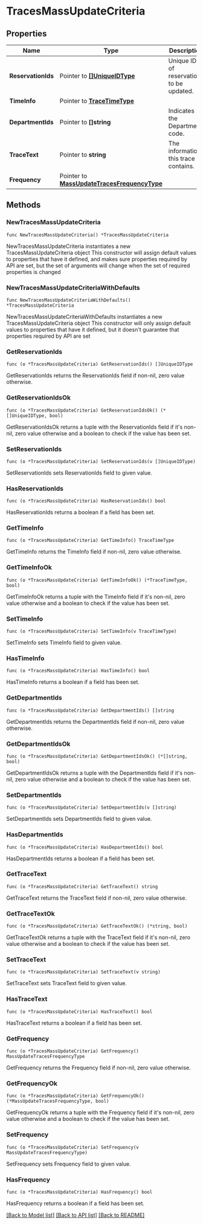 # TracesMassUpdateCriteria

## Properties

Name | Type | Description | Notes
------------ | ------------- | ------------- | -------------
**ReservationIds** | Pointer to [**[]UniqueIDType**](UniqueIDType.md) | Unique ID of reservations to be updated. | [optional] 
**TimeInfo** | Pointer to [**TraceTimeType**](TraceTimeType.md) |  | [optional] 
**DepartmentIds** | Pointer to **[]string** | Indicates the Department code. | [optional] 
**TraceText** | Pointer to **string** | The information this trace contains. | [optional] 
**Frequency** | Pointer to [**MassUpdateTracesFrequencyType**](MassUpdateTracesFrequencyType.md) |  | [optional] 

## Methods

### NewTracesMassUpdateCriteria

`func NewTracesMassUpdateCriteria() *TracesMassUpdateCriteria`

NewTracesMassUpdateCriteria instantiates a new TracesMassUpdateCriteria object
This constructor will assign default values to properties that have it defined,
and makes sure properties required by API are set, but the set of arguments
will change when the set of required properties is changed

### NewTracesMassUpdateCriteriaWithDefaults

`func NewTracesMassUpdateCriteriaWithDefaults() *TracesMassUpdateCriteria`

NewTracesMassUpdateCriteriaWithDefaults instantiates a new TracesMassUpdateCriteria object
This constructor will only assign default values to properties that have it defined,
but it doesn't guarantee that properties required by API are set

### GetReservationIds

`func (o *TracesMassUpdateCriteria) GetReservationIds() []UniqueIDType`

GetReservationIds returns the ReservationIds field if non-nil, zero value otherwise.

### GetReservationIdsOk

`func (o *TracesMassUpdateCriteria) GetReservationIdsOk() (*[]UniqueIDType, bool)`

GetReservationIdsOk returns a tuple with the ReservationIds field if it's non-nil, zero value otherwise
and a boolean to check if the value has been set.

### SetReservationIds

`func (o *TracesMassUpdateCriteria) SetReservationIds(v []UniqueIDType)`

SetReservationIds sets ReservationIds field to given value.

### HasReservationIds

`func (o *TracesMassUpdateCriteria) HasReservationIds() bool`

HasReservationIds returns a boolean if a field has been set.

### GetTimeInfo

`func (o *TracesMassUpdateCriteria) GetTimeInfo() TraceTimeType`

GetTimeInfo returns the TimeInfo field if non-nil, zero value otherwise.

### GetTimeInfoOk

`func (o *TracesMassUpdateCriteria) GetTimeInfoOk() (*TraceTimeType, bool)`

GetTimeInfoOk returns a tuple with the TimeInfo field if it's non-nil, zero value otherwise
and a boolean to check if the value has been set.

### SetTimeInfo

`func (o *TracesMassUpdateCriteria) SetTimeInfo(v TraceTimeType)`

SetTimeInfo sets TimeInfo field to given value.

### HasTimeInfo

`func (o *TracesMassUpdateCriteria) HasTimeInfo() bool`

HasTimeInfo returns a boolean if a field has been set.

### GetDepartmentIds

`func (o *TracesMassUpdateCriteria) GetDepartmentIds() []string`

GetDepartmentIds returns the DepartmentIds field if non-nil, zero value otherwise.

### GetDepartmentIdsOk

`func (o *TracesMassUpdateCriteria) GetDepartmentIdsOk() (*[]string, bool)`

GetDepartmentIdsOk returns a tuple with the DepartmentIds field if it's non-nil, zero value otherwise
and a boolean to check if the value has been set.

### SetDepartmentIds

`func (o *TracesMassUpdateCriteria) SetDepartmentIds(v []string)`

SetDepartmentIds sets DepartmentIds field to given value.

### HasDepartmentIds

`func (o *TracesMassUpdateCriteria) HasDepartmentIds() bool`

HasDepartmentIds returns a boolean if a field has been set.

### GetTraceText

`func (o *TracesMassUpdateCriteria) GetTraceText() string`

GetTraceText returns the TraceText field if non-nil, zero value otherwise.

### GetTraceTextOk

`func (o *TracesMassUpdateCriteria) GetTraceTextOk() (*string, bool)`

GetTraceTextOk returns a tuple with the TraceText field if it's non-nil, zero value otherwise
and a boolean to check if the value has been set.

### SetTraceText

`func (o *TracesMassUpdateCriteria) SetTraceText(v string)`

SetTraceText sets TraceText field to given value.

### HasTraceText

`func (o *TracesMassUpdateCriteria) HasTraceText() bool`

HasTraceText returns a boolean if a field has been set.

### GetFrequency

`func (o *TracesMassUpdateCriteria) GetFrequency() MassUpdateTracesFrequencyType`

GetFrequency returns the Frequency field if non-nil, zero value otherwise.

### GetFrequencyOk

`func (o *TracesMassUpdateCriteria) GetFrequencyOk() (*MassUpdateTracesFrequencyType, bool)`

GetFrequencyOk returns a tuple with the Frequency field if it's non-nil, zero value otherwise
and a boolean to check if the value has been set.

### SetFrequency

`func (o *TracesMassUpdateCriteria) SetFrequency(v MassUpdateTracesFrequencyType)`

SetFrequency sets Frequency field to given value.

### HasFrequency

`func (o *TracesMassUpdateCriteria) HasFrequency() bool`

HasFrequency returns a boolean if a field has been set.


[[Back to Model list]](../README.md#documentation-for-models) [[Back to API list]](../README.md#documentation-for-api-endpoints) [[Back to README]](../README.md)


